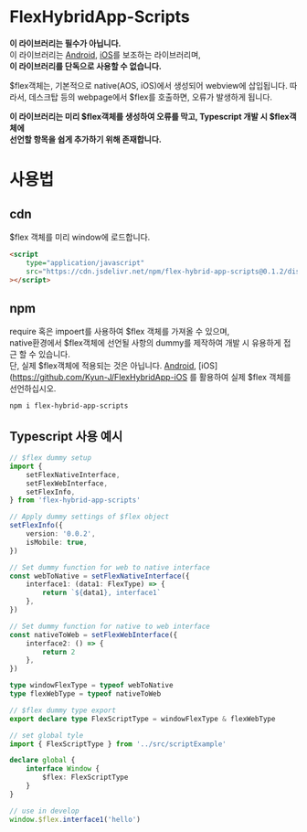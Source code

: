 # FlexHybridApp-Scripts

**이 라이브러리는 필수가 아닙니다.**  
이 라이브러리는 [Android](https://github.com/Kyun-J/FlexHybridApp-Android), [iOS](https://github.com/Kyun-J/FlexHybridApp-iOS)를 보조하는 라이브러리며,  
**이 라이브러리를 단독으로 사용할 수 없습니다.**

\$flex객체는, 기본적으로 native(AOS, iOS)에서 생성되어 webview에 삽입됩니다.
따라서, 데스크탑 등의 webpage에서 \$flex를 호출하면, 오류가 발생하게 됩니다.

**이 라이브러리는 미리 \$flex객체를 생성하여 오류를 막고, Typescript 개발 시 \$flex객체에  
선언할 항목을 쉽게 추가하기 위해 존재합니다.**

# 사용법

## cdn

\$flex 객체를 미리 window에 로드합니다.

```html
<script
    type="application/javascript"
    src="https://cdn.jsdelivr.net/npm/flex-hybrid-app-scripts@0.1.2/dist/script.min.js"
></script>
```

## npm

require 혹은 impoert를 사용하여 \$flex 객체를 가져올 수 있으며,  
native환경에서 \$flex객체에 선언될 사항의 dummy를 제작하여 개발 시 유용하게 접근 할 수 있습니다.  
단, 실제 \$flex객체에 적용되는 것은 아닙니다. [Android](https://github.com/Kyun-J/FlexHybridApp-Android), [iOS](https://github.com/Kyun-J/FlexHybridApp-iOS 를 활용하여 실제 \$flex 객체를 선언하십시오.

```
npm i flex-hybrid-app-scripts
```

## Typescript 사용 예시

```ts
// $flex dummy setup
import {
    setFlexNativeInterface,
    setFlexWebInterface,
    setFlexInfo,
} from 'flex-hybrid-app-scripts'

// Apply dummy settings of $flex object
setFlexInfo({
    version: '0.0.2',
    isMobile: true,
})

// Set dummy function for web to native interface
const webToNative = setFlexNativeInterface({
    interface1: (data1: FlexType) => {
        return `${data1}, interface1`
    },
})

// Set dummy function for native to web interface
const nativeToWeb = setFlexWebInterface({
    interface2: () => {
        return 2
    },
})

type windowFlexType = typeof webToNative
type flexWebType = typeof nativeToWeb

// $flex dummy type export
export declare type FlexScriptType = windowFlexType & flexWebType
```

```ts
// set global tyle
import { FlexScriptType } from '../src/scriptExample'

declare global {
    interface Window {
        $flex: FlexScriptType
    }
}
```

```ts
// use in develop
window.$flex.interface1('hello')
```
